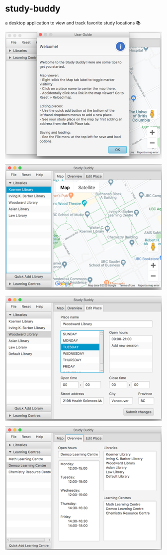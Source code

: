 # study-buddy
a desktop application to view and track favorite study locations 📚

![Welcome popup](/study-buddy-screenshots/Screen%20Shot%202020-02-01%20at%208.24.43%20PM.png)

![Map](/study-buddy-screenshots/Screen%20Shot%202020-02-01%20at%208.25.03%20PM.png)

![Editor](/study-buddy-screenshots/Screen%20Shot%202020-02-01%20at%208.25.31%20PM.png)

![Overview](/study-buddy-screenshots/Screen%20Shot%202020-02-01%20at%208.25.54%20PM.png)
